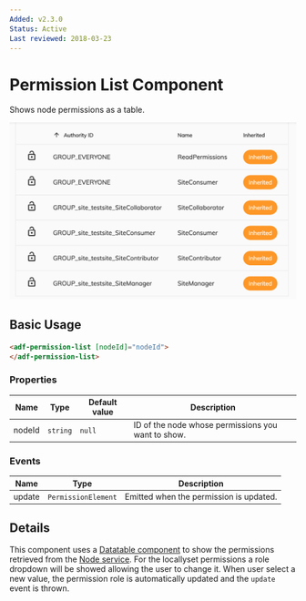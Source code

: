 ```yaml
---
Added: v2.3.0
Status: Active
Last reviewed: 2018-03-23
---
```


# Permission List Component

Shows node permissions as a table.

![Permission List](../docassets/images/adf-permission-list.png)

## Basic Usage

```html
<adf-permission-list [nodeId]="nodeId">
</adf-permission-list>
```

### Properties

| Name | Type | Default value | Description |
| ---- | ---- | ------------- | ----------- |
| nodeId | `string` | `null` | ID of the node whose permissions you want to show.  |

### Events

| Name | Type | Description |
| ---- | ---- | ----------- |
| update | `PermissionElement` | Emitted when the permission is updated. |

## Details

This component uses a [Datatable component](../core/datatable.component.md) to show the
permissions retrieved from the [Node service](../core/node.service.md).
For the locallyset permissions a role dropdown will be showed allowing the user to change it.
When user select a new value, the permission role is automatically updated and the `update` event is thrown.